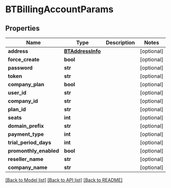 # BTBillingAccountParams

## Properties
Name | Type | Description | Notes
------------ | ------------- | ------------- | -------------
**address** | [**BTAddressInfo**](BTAddressInfo.md) |  | [optional] 
**force_create** | **bool** |  | [optional] 
**password** | **str** |  | [optional] 
**token** | **str** |  | [optional] 
**company_plan** | **bool** |  | [optional] 
**user_id** | **str** |  | [optional] 
**company_id** | **str** |  | [optional] 
**plan_id** | **str** |  | [optional] 
**seats** | **int** |  | [optional] 
**domain_prefix** | **str** |  | [optional] 
**payment_type** | **int** |  | [optional] 
**trial_period_days** | **int** |  | [optional] 
**promonthly_enabled** | **bool** |  | [optional] 
**reseller_name** | **str** |  | [optional] 
**company_name** | **str** |  | [optional] 

[[Back to Model list]](../README.md#documentation-for-models) [[Back to API list]](../README.md#documentation-for-api-endpoints) [[Back to README]](../README.md)


